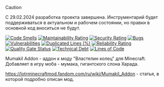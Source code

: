 > [!CAUTION]
> С 29.02.2024 разработка проекта завершена. Инструментарий будет поддерживаться в актуальном и рабочем состоянии, но
> правки в основной код вноситься не будут.

[![Code Smells][code_smells_badge]][code_smells_link]
[![Maintainability Rating][maintainability_rating_badge]][maintainability_rating_link]
[![Security Rating][security_rating_badge]][security_rating_link]
[![Bugs][bugs_badge]][bugs_link]
[![Vulnerabilities][vulnerabilities_badge]][vulnerabilities_link]
[![Duplicated Lines (%)][duplicated_lines_density_badge]][duplicated_lines_density_link]
[![Reliability Rating][reliability_rating_badge]][reliability_rating_link]
[![Quality Gate Status][quality_gate_status_badge]][quality_gate_status_link]
[![Technical Debt][technical_debt_badge]][technical_debt_link]
[![Lines of Code][lines_of_code_badge]][lines_of_code_link]

Mumakil Addon - аддон к моду "Властелин колец" для Minecraft. Добавляет в игру моба - мумака, гигантского слона Харада.

https://lotrminecraftmod.fandom.com/ru/wiki/Mumakil_Addon - статья, в которой подробно описан мод.

<!----------------------------------------------------------------------------->

[code_smells_badge]: https://sonarcloud.io/api/project_badges/measure?project=Hummel009_Mumakil-Addon&metric=code_smells

[code_smells_link]: https://sonarcloud.io/summary/overall?id=Hummel009_Mumakil-Addon

[maintainability_rating_badge]: https://sonarcloud.io/api/project_badges/measure?project=Hummel009_Mumakil-Addon&metric=sqale_rating

[maintainability_rating_link]: https://sonarcloud.io/summary/overall?id=Hummel009_Mumakil-Addon

[security_rating_badge]: https://sonarcloud.io/api/project_badges/measure?project=Hummel009_Mumakil-Addon&metric=security_rating

[security_rating_link]: https://sonarcloud.io/summary/overall?id=Hummel009_Mumakil-Addon

[bugs_badge]: https://sonarcloud.io/api/project_badges/measure?project=Hummel009_Mumakil-Addon&metric=bugs

[bugs_link]: https://sonarcloud.io/summary/overall?id=Hummel009_Mumakil-Addon

[vulnerabilities_badge]: https://sonarcloud.io/api/project_badges/measure?project=Hummel009_Mumakil-Addon&metric=vulnerabilities

[vulnerabilities_link]: https://sonarcloud.io/summary/overall?id=Hummel009_Mumakil-Addon

[duplicated_lines_density_badge]: https://sonarcloud.io/api/project_badges/measure?project=Hummel009_Mumakil-Addon&metric=duplicated_lines_density

[duplicated_lines_density_link]: https://sonarcloud.io/summary/overall?id=Hummel009_Mumakil-Addon

[reliability_rating_badge]: https://sonarcloud.io/api/project_badges/measure?project=Hummel009_Mumakil-Addon&metric=reliability_rating

[reliability_rating_link]: https://sonarcloud.io/summary/overall?id=Hummel009_Mumakil-Addon

[quality_gate_status_badge]: https://sonarcloud.io/api/project_badges/measure?project=Hummel009_Mumakil-Addon&metric=alert_status

[quality_gate_status_link]: https://sonarcloud.io/summary/overall?id=Hummel009_Mumakil-Addon

[technical_debt_badge]: https://sonarcloud.io/api/project_badges/measure?project=Hummel009_Mumakil-Addon&metric=sqale_index

[technical_debt_link]: https://sonarcloud.io/summary/overall?id=Hummel009_Mumakil-Addon

[lines_of_code_badge]: https://sonarcloud.io/api/project_badges/measure?project=Hummel009_Mumakil-Addon&metric=ncloc

[lines_of_code_link]: https://sonarcloud.io/summary/overall?id=Hummel009_Mumakil-Addon
